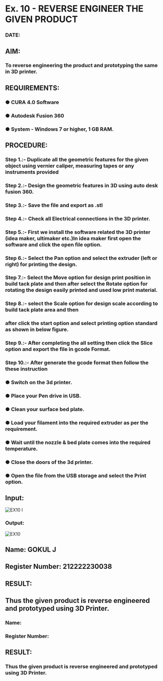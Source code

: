 # Ex. 10 - REVERSE ENGINEER THE GIVEN PRODUCT

### DATE: 

## AIM: 
### To reverse engineering the product and prototyping the same in 3D printer.

## REQUIREMENTS:
### ●	CURA 4.0 Software
### ●	 Autodesk Fusion 360
### ●	 System - Windows 7 or higher, 1 GB RAM.

## PROCEDURE:
### Step 1.:- Duplicate all the geometric features for the given object using vernier caliper, measuring tapes or any instruments provided
### Step 2.:- Design the geometric features in 3D using auto desk fusion 360.
### Step 3.:- Save the file and export as .stl
### Step 4.:- Check all Electrical connections in the 3D printer.
### Step 5.:- First we install the software related the 3D printer (idea maker, ultimaker etc.)In idea maker first open the software and click the open file option.
### Step 6.:- Select the Pan option and select the extruder (left or right) for printing the design.
### Step 7.:- Select the Move option for design print position in build tack plate and then after select the Rotate option for rotating the design easily printed and used low print material.
### Step 8.:- select the Scale option for design scale according to build tack plate area and then
### after click the start option and select printing option standard as shown in below figure.
### Step 9.:- After completing the all setting then click the Slice option and export the file in gcode Format.
### Step 10.:- After generate the gcode format then follow the these instruction 
  ###   ●	Switch on the 3d printer.
  ###   ●	Place your Pen drive in USB.
  ###   ●	Clean your surface bed plate.
  ###   ●	Load your filament into the required extruder as per the requirement.
  ###   ●	Wait until the nozzle & bed plate comes into the required temperature.
  ###   ●	Close the doors of the 3d printer.
  ###   ●	Open the file from the USB storage and select the Print option.

## Input:
 ![EX10 I](https://github.com/Gokul0117/Ex.-10---REVERSE-ENGINEER-THE-GIVEN-PRODUCT/assets/121165938/dabd4ddb-129b-4e14-bee0-ae6ed952092c)

### Output:
![EX10](https://github.com/Gokul0117/Ex.-10---REVERSE-ENGINEER-THE-GIVEN-PRODUCT/assets/121165938/49c516c3-aba0-408f-8dbb-24fceeef824c)

## Name: GOKUL J
## Register Number: 212222230038

## RESULT:
## Thus the given product is reverse engineered and prototyped using 3D Printer.



### Name:
### Register Number:

## RESULT:
###   Thus the given product is reverse engineered and prototyped using 3D Printer.
